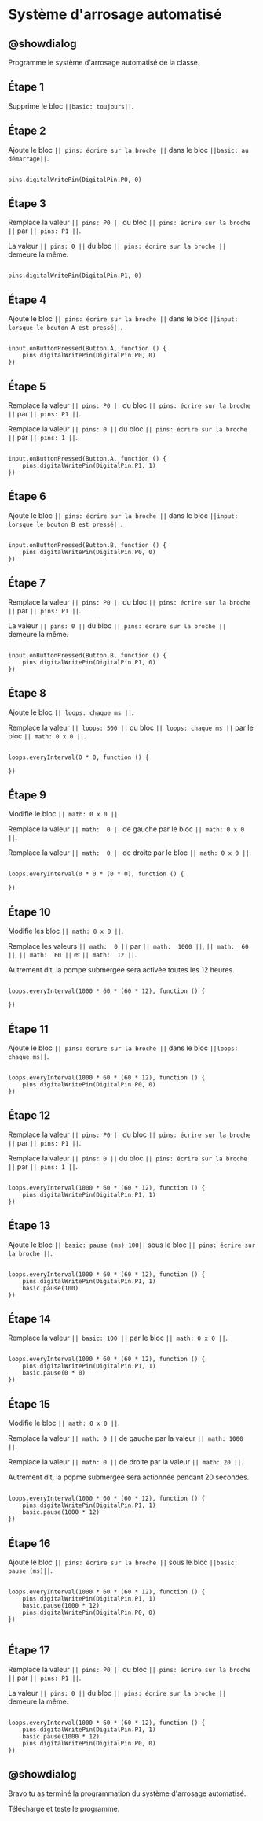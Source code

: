 # Système d'arrosage automatisé

## @showdialog
Programme le système d'arrosage automatisé de la classe.

## Étape 1

Supprime le bloc ``||basic: toujours||``.


## Étape 2

Ajoute le bloc ``|| pins: écrire sur la broche ||`` dans le bloc ``||basic: au démarrage||``.

```blocks

pins.digitalWritePin(DigitalPin.P0, 0)

```
## Étape 3

Remplace la valeur ``|| pins: P0 ||`` du bloc ``|| pins: écrire sur la broche ||`` par ``|| pins: P1 ||``.

La valeur  ``|| pins: 0 ||`` du bloc ``|| pins: écrire sur la broche ||`` demeure la même.

```blocks

pins.digitalWritePin(DigitalPin.P1, 0)

```

## Étape 4

Ajoute le bloc ``|| pins: écrire sur la broche ||`` dans le bloc ``||input: lorsque le bouton A est pressé||``.

```blocks

input.onButtonPressed(Button.A, function () {
    pins.digitalWritePin(DigitalPin.P0, 0)
})

```

## Étape 5

Remplace la valeur ``|| pins: P0 ||`` du bloc ``|| pins: écrire sur la broche ||`` par ``|| pins: P1 ||``.

Remplace la valeur  ``|| pins: 0 ||`` du bloc ``|| pins: écrire sur la broche ||`` par ``|| pins: 1 ||``.

```blocks

input.onButtonPressed(Button.A, function () {
    pins.digitalWritePin(DigitalPin.P1, 1)
})

```

## Étape 6

Ajoute le bloc ``|| pins: écrire sur la broche ||`` dans le bloc ``||input: lorsque le bouton B est pressé||``.

```blocks

input.onButtonPressed(Button.B, function () {
    pins.digitalWritePin(DigitalPin.P0, 0)
})

```

## Étape 7

Remplace la valeur ``|| pins: P0 ||`` du bloc ``|| pins: écrire sur la broche ||`` par ``|| pins: P1 ||``.

La valeur  ``|| pins: 0 ||`` du bloc ``|| pins: écrire sur la broche ||`` demeure la même.

```blocks

input.onButtonPressed(Button.B, function () {
    pins.digitalWritePin(DigitalPin.P1, 0)
})

```

## Étape 8

Ajoute le bloc ``|| loops: chaque ms ||``.

Remplace la valeur ``|| loops: 500 ||`` du bloc ``|| loops: chaque ms ||`` par le bloc ``|| math: 0 x 0 ||``.

```blocks

loops.everyInterval(0 * 0, function () {
	
})

```


## Étape 9

Modifie le bloc ``|| math: 0 x 0 ||``.

Remplace la valeur ``|| math:  0 ||`` de gauche par le bloc ``|| math: 0 x 0 ||``.

Remplace la valeur ``|| math:  0 ||`` de droite par le bloc ``|| math: 0 x 0 ||``.

```blocks

loops.everyInterval(0 * 0 * (0 * 0), function () {
	
})

```
## Étape 10

Modifie les bloc ``|| math: 0 x 0 ||``.

Remplace les valeurs ``|| math:  0 ||`` par ``|| math:  1000 ||``, ``|| math:  60 ||``, ``|| math:  60 ||`` et ``|| math:  12 ||``.

Autrement dit, la pompe submergée sera activée toutes les 12 heures.

```blocks

loops.everyInterval(1000 * 60 * (60 * 12), function () {
	
})

```

## Étape 11

Ajoute le bloc ``|| pins: écrire sur la broche ||`` dans le bloc ``||loops: chaque ms||``.

```blocks

loops.everyInterval(1000 * 60 * (60 * 12), function () {
    pins.digitalWritePin(DigitalPin.P0, 0)
})

```

## Étape 12

Remplace la valeur ``|| pins: P0 ||`` du bloc ``|| pins: écrire sur la broche ||`` par ``|| pins: P1 ||``.

Remplace la valeur  ``|| pins: 0 ||`` du bloc ``|| pins: écrire sur la broche ||`` par ``|| pins: 1 ||``.

```blocks

loops.everyInterval(1000 * 60 * (60 * 12), function () {
    pins.digitalWritePin(DigitalPin.P1, 1)
})

```

## Étape 13

Ajoute le bloc ``|| basic: pause (ms) 100||`` sous le bloc ``|| pins: écrire sur la broche ||``.

```blocks

loops.everyInterval(1000 * 60 * (60 * 12), function () {
    pins.digitalWritePin(DigitalPin.P1, 1)
    basic.pause(100)
})

```

## Étape 14


Remplace la valeur ``|| basic: 100 ||`` par le bloc ``|| math: 0 x 0 ||``.

```blocks

loops.everyInterval(1000 * 60 * (60 * 12), function () {
    pins.digitalWritePin(DigitalPin.P1, 1)
    basic.pause(0 * 0)
})

```

## Étape 15

Modifie le bloc ``|| math: 0 x 0 ||``.

Remplace la valeur ``|| math: 0 ||`` de gauche par la valeur ``|| math: 1000 ||``.

Remplace la valeur ``|| math: 0 ||`` de droite par la valeur ``|| math: 20 ||``.

Autrement dit, la popme submergée sera actionnée pendant 20 secondes.

```blocks

loops.everyInterval(1000 * 60 * (60 * 12), function () {
    pins.digitalWritePin(DigitalPin.P1, 1)
    basic.pause(1000 * 12)
})

```

## Étape 16

Ajoute le bloc ``|| pins: écrire sur la broche ||`` sous le bloc ``||basic: pause (ms)||``.

```blocks

loops.everyInterval(1000 * 60 * (60 * 12), function () {
    pins.digitalWritePin(DigitalPin.P1, 1)
    basic.pause(1000 * 12)
    pins.digitalWritePin(DigitalPin.P0, 0)
})


```

## Étape 17

Remplace la valeur ``|| pins: P0 ||`` du bloc ``|| pins: écrire sur la broche ||`` par ``|| pins: P1 ||``.

La valeur  ``|| pins: 0 ||`` du bloc ``|| pins: écrire sur la broche ||`` demeure la même.

```blocks

loops.everyInterval(1000 * 60 * (60 * 12), function () {
    pins.digitalWritePin(DigitalPin.P1, 1)
    basic.pause(1000 * 12)
    pins.digitalWritePin(DigitalPin.P0, 0)
})

```

## @showdialog

Bravo tu as terminé la programmation du système d'arrosage automatisé.

Télécharge et teste le programme.
